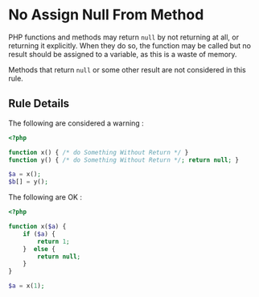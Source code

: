 <!-- Good Practices -->
# No Assign Null From Method

PHP functions and methods may return `null` by not returning at all, or returning it explicitly. When they do so, the function may be called but no result should be assigned to a variable, as this is a waste of memory. 

Methods that return `null` or some other result are not considered in this rule. 

## Rule Details

The following are considered a warning : 

```php
<?php

function x() { /* do Something Without Return */ }
function y() { /* do Something Without Return */; return null; }

$a = x();
$b[] = y();

```

The following are OK : 

```php
<?php

function x($a) { 
	if ($a) {
		return 1;
	}  else {
		return null;
	}
}

$a = x(1);

```

